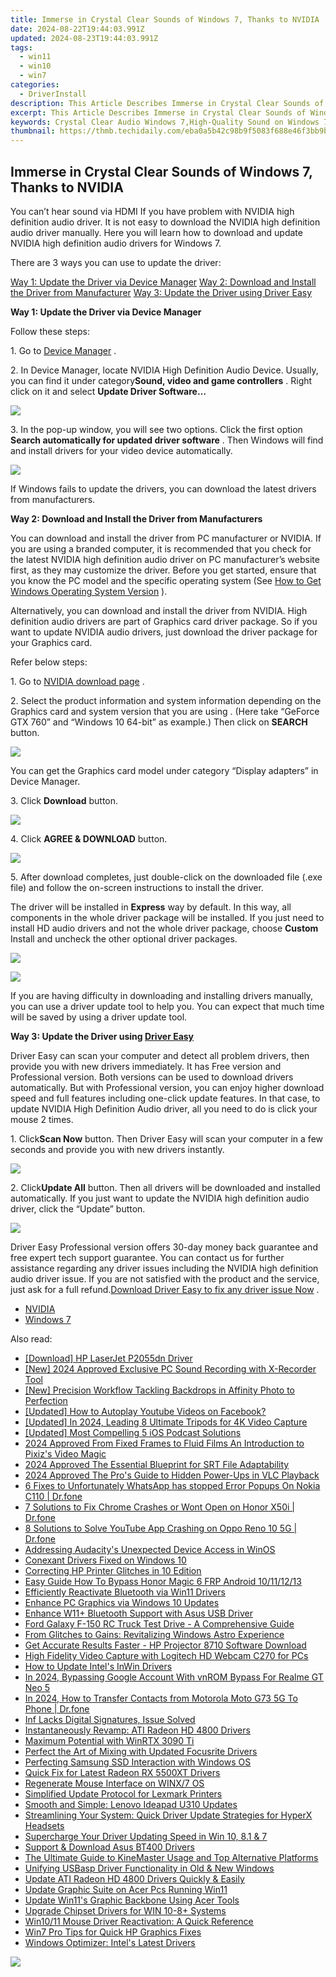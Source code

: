 ```yaml
---
title: Immerse in Crystal Clear Sounds of Windows 7, Thanks to NVIDIA
date: 2024-08-22T19:44:03.991Z
updated: 2024-08-23T19:44:03.991Z
tags:
  - win11
  - win10
  - win7
categories:
  - DriverInstall
description: This Article Describes Immerse in Crystal Clear Sounds of Windows 7, Thanks to NVIDIA
excerpt: This Article Describes Immerse in Crystal Clear Sounds of Windows 7, Thanks to NVIDIA
keywords: Crystal Clear Audio Windows 7,High-Quality Sound on Windows 7,Windows 7 Audio Enhancement with NVIDIA,Superior Windows 7 Sound Experience,NVIDIA Audio Technology in Windows 7,NVIDIA Improved Audio for Windows 7,Crystal Clear Sounds
thumbnail: https://thmb.techidaily.com/eba0a5b42c98b9f5083f688e46f3bb9b2578fe7a056aaed74ee36c6a269ef696.jpg
---
```


## Immerse in Crystal Clear Sounds of Windows 7, Thanks to NVIDIA

 You can’t hear sound via HDMI If you have problem with NVIDIA high definition audio driver. It is not easy to download the NVIDIA high definition audio driver manually. Here you will learn how to download and update NVIDIA high definition audio drivers for Windows 7.

There are 3 ways you can use to update the driver:

[Way 1: Update the Driver via Device Manager](#Way1)
[Way 2: Download and Install the Driver from Manufacturer](#Way2)
[Way 3: Update the Driver using Driver Easy](#Way3)

**Way 1: Update the Driver via Device Manager**

Follow these steps:

1\. Go to [Device Manager](https://tools.techidaily.com/drivereasy/download/)  .  

 2\. In Device Manager, locate NVIDIA High Definition Audio Device. Usually, you can find it under category**Sound, video and game controllers** . Right click on it and select **Update Driver Software…**

![](https://images.drivereasy.com/wp-content/uploads/2017/01/img_587d8581331a6.jpg)

 3\. In the pop-up window, you will see two options. Click the first option **Search automatically for updated driver software**  . Then Windows will find and install drivers for your video device automatically.

![](https://images.drivereasy.com/wp-content/uploads/2016/05/img_5742b40160063.png)

 If Windows fails to update the drivers, you can download the latest drivers from manufacturers.

**Way 2: Download and Install the Driver from Manufacturers**

 You can download and install the driver from PC manufacturer or NVIDIA. If you are using a branded computer, it is recommended that you check for the latest NVIDIA high definition audio driver on PC manufacturer’s website first, as they may customize the driver. Before you get started, ensure that you know the PC model and the specific operating system (See [How to Get Windows Operating System Version](https://tools.techidaily.com/drivereasy/download/) ).

 Alternatively, you can download and install the driver from NVIDIA. High definition audio drivers are part of Graphics card driver package. So if you want to update NVIDIA audio drivers, just download the driver package for your Graphics card.

Refer below steps:

1\. Go to [NVIDIA download page](https://tools.techidaily.com/drivereasy/download/)  .  
  
 2\. Select the product information and system information depending on the Graphics card and system version that you are using . (Here take “GeForce GTX 760” and “Windows 10 64-bit” as example.) Then click on **SEARCH**  button.  

![](https://images.drivereasy.com/wp-content/uploads/2017/01/img_587d8bc6bec03.jpg)

 You can get the Graphics card model under category “Display adapters” in Device Manager.

 3\. Click **Download**  button.

![](https://images.drivereasy.com/wp-content/uploads/2017/01/img_587d8c118d4a4.jpg)

4\. Click **AGREE & DOWNLOAD** button.

![](https://images.drivereasy.com/wp-content/uploads/2017/01/img_587d8c409810a.jpg)

 5\. After download completes, just double-click on the downloaded file (.exe file) and follow the on-screen instructions to install the driver.

The driver will be installed in **Express**  way by default. In this way, all components in the whole driver package will be installed. If you just need to install HD audio drivers and not the whole driver package, choose **Custom** Install and uncheck the other optional driver packages.

![](https://images.drivereasy.com/wp-content/uploads/2016/05/img_5742bd389e2bd.png)

![](https://images.drivereasy.com/wp-content/uploads/2016/05/img_5742bd7441228.png)

 If you are having difficulty in downloading and installing drivers manually, you can use a driver update tool to help you. You can expect that much time will be saved by using a driver update tool.

 **Way 3: Update the Driver using [Driver Easy](https://tools.techidaily.com/drivereasy/download/)**

 Driver Easy can scan your computer and detect all problem drivers, then provide you with new drivers immediately. It has Free version and Professional version. Both versions can be used to download drivers automatically. But with Professional version, you can enjoy higher download speed and full features including one-click update features. In that case, to update NVIDIA High Definition Audio driver, all you need to do is click your mouse 2 times.

 1\. Click**Scan Now** button. Then Driver Easy will scan your computer in a few seconds and provide you with new drivers instantly.

![](https://images.drivereasy.com/wp-content/uploads/2017/04/img_58ef0ce89f063.png)

 2\. Click**Update All** button. Then all drivers will be downloaded and installed automatically. If you just want to update the NVIDIA high definition audio driver, click the “Update” button.

![](https://images.drivereasy.com/wp-content/uploads/2017/04/img_58ef0db017d2f.jpg)

 Driver Easy Professional version offers 30-day money back guarantee and free expert tech support guarantee. You can contact us for further assistance regarding any driver issues including the NVIDIA high definition audio driver issue. If you are not satisfied with the product and the service, just ask for a full refund.[Download Driver Easy to fix any driver issue Now](https://tools.techidaily.com/drivereasy/download/) .

* [NVIDIA](https://tools.techidaily.com/drivereasy/download/)
* [Windows 7](https://tools.techidaily.com/drivereasy/download/)

<ins class="adsbygoogle"
     style="display:block"
     data-ad-format="autorelaxed"
     data-ad-client="ca-pub-7571918770474297"
     data-ad-slot="1223367746"></ins>



<ins class="adsbygoogle"
     style="display:block"
     data-ad-client="ca-pub-7571918770474297"
     data-ad-slot="8358498916"
     data-ad-format="auto"
     data-full-width-responsive="true"></ins>





<span class="atpl-alsoreadstyle">Also read:</span>
<div><ul>
<li><a href="https://driver-install.techidaily.com/download-hp-laserjet-p2055dn-driver/"><u>[Download] HP LaserJet P2055dn Driver</u></a></li>
<li><a href="https://screen-recording.techidaily.com/new-2024-approved-exclusive-pc-sound-recording-with-x-recorder-tool/"><u>[New] 2024 Approved  Exclusive PC Sound Recording with X-Recorder Tool</u></a></li>
<li><a href="https://extra-guidance.techidaily.com/new-precision-workflow-tackling-backdrops-in-affinity-photo-to-perfection/"><u>[New] Precision Workflow  Tackling Backdrops in Affinity Photo to Perfection</u></a></li>
<li><a href="https://facebook-video-content.techidaily.com/updated-how-to-autoplay-youtube-videos-on-facebook/"><u>[Updated] How to Autoplay Youtube Videos on Facebook?</u></a></li>
<li><a href="https://fox-boxes.techidaily.com/updated-in-2024-leading-8-ultimate-tripods-for-4k-video-capture/"><u>[Updated] In 2024, Leading 8 Ultimate Tripods for 4K Video Capture</u></a></li>
<li><a href="https://extra-support.techidaily.com/updated-most-compelling-5-ios-podcast-solutions/"><u>[Updated] Most Compelling 5 iOS Podcast Solutions</u></a></li>
<li><a href="https://some-techniques.techidaily.com/2024-approved-from-fixed-frames-to-fluid-films-an-introduction-to-pixizs-video-magic/"><u>2024 Approved  From Fixed Frames to Fluid Films  An Introduction to Pixiz's Video Magic</u></a></li>
<li><a href="https://some-guidance.techidaily.com/2024-approved-the-essential-blueprint-for-srt-file-adaptability/"><u>2024 Approved  The Essential Blueprint for SRT File Adaptability</u></a></li>
<li><a href="https://some-approaches.techidaily.com/2024-approved-the-pros-guide-to-hidden-power-ups-in-vlc-playback/"><u>2024 Approved  The Pro's Guide to Hidden Power-Ups in VLC Playback</u></a></li>
<li><a href="https://howto.techidaily.com/6-fixes-to-unfortunately-whatsapp-has-stopped-error-popups-on-nokia-c110-drfone-by-drfone-fix-android-problems-fix-android-problems/"><u>6 Fixes to Unfortunately WhatsApp has stopped Error Popups On Nokia C110 | Dr.fone</u></a></li>
<li><a href="https://howto.techidaily.com/7-solutions-to-fix-chrome-crashes-or-wont-open-on-honor-x50i-drfone-by-drfone-fix-android-problems-fix-android-problems/"><u>7 Solutions to Fix Chrome Crashes or Wont Open on Honor X50i | Dr.fone</u></a></li>
<li><a href="https://howto.techidaily.com/8-solutions-to-solve-youtube-app-crashing-on-oppo-reno-10-5g-drfone-by-drfone-fix-android-problems-fix-android-problems/"><u>8 Solutions to Solve YouTube App Crashing on Oppo Reno 10 5G | Dr.fone</u></a></li>
<li><a href="https://win11.techidaily.com/addressing-audacitys-unexpected-device-access-in-winos/"><u>Addressing Audacity's Unexpected Device Access in WinOS</u></a></li>
<li><a href="https://driver-install.techidaily.com/conexant-drivers-fixed-on-windows-10/"><u>Conexant Drivers Fixed on Windows 10</u></a></li>
<li><a href="https://driver-install.techidaily.com/correcting-hp-printer-glitches-in-10-edition/"><u>Correcting HP Printer Glitches in 10 Edition</u></a></li>
<li><a href="https://bypass-frp.techidaily.com/easy-guide-how-to-bypass-honor-magic-6-frp-android-10111213-by-drfone-android/"><u>Easy Guide How To Bypass Honor Magic 6 FRP Android 10/11/12/13</u></a></li>
<li><a href="https://driver-install.techidaily.com/efficiently-reactivate-bluetooth-via-win11-drivers/"><u>Efficiently Reactivate Bluetooth via Win11 Drivers</u></a></li>
<li><a href="https://driver-install.techidaily.com/enhance-pc-graphics-via-windows-10-updates/"><u>Enhance PC Graphics via Windows 10 Updates</u></a></li>
<li><a href="https://driver-install.techidaily.com/enhance-w11plus-bluetooth-support-with-asus-usb-driver/"><u>Enhance W11+ Bluetooth Support with Asus USB Driver</u></a></li>
<li><a href="https://buynow-info.techidaily.com/ford-galaxy-f-150-rc-truck-test-drive-a-comprehensive-guide/"><u>Ford Galaxy F-150 RC Truck Test Drive - A Comprehensive Guide</u></a></li>
<li><a href="https://driver-install.techidaily.com/from-glitches-to-gains-revitalizing-windows-astro-experience/"><u>From Glitches to Gains: Revitalizing Windows Astro Experience</u></a></li>
<li><a href="https://driver-install.techidaily.com/get-accurate-results-faster-hp-projector-8710-software-download/"><u>Get Accurate Results Faster - HP Projector 8710 Software Download</u></a></li>
<li><a href="https://driver-install.techidaily.com/high-fidelity-video-capture-with-logitech-hd-webcam-c270-for-pcs/"><u>High Fidelity Video Capture with Logitech HD Webcam C270 for PCs</u></a></li>
<li><a href="https://driver-install.techidaily.com/how-to-update-intels-inwin-drivers/"><u>How to Update Intel's InWin Drivers</u></a></li>
<li><a href="https://easy-unlock-android.techidaily.com/in-2024-bypassing-google-account-with-vnrom-bypass-for-realme-gt-neo-5-by-drfone-android/"><u>In 2024, Bypassing Google Account With vnROM Bypass For Realme GT Neo 5</u></a></li>
<li><a href="https://android-transfer.techidaily.com/in-2024-how-to-transfer-contacts-from-motorola-moto-g73-5g-to-phone-drfone-by-drfone-transfer-from-android-transfer-from-android/"><u>In 2024, How to Transfer Contacts from Motorola Moto G73 5G To Phone | Dr.fone</u></a></li>
<li><a href="https://driver-install.techidaily.com/inf-lacks-digital-signatures-issue-solved/"><u>Inf Lacks Digital Signatures, Issue Solved</u></a></li>
<li><a href="https://driver-install.techidaily.com/instantaneously-revamp-ati-radeon-hd-4800-drivers/"><u>Instantaneously Revamp: ATI Radeon HD 4800 Drivers</u></a></li>
<li><a href="https://driver-install.techidaily.com/maximum-potential-with-winrtx-3090-ti/"><u>Maximum Potential with WinRTX 3090 Ti</u></a></li>
<li><a href="https://driver-install.techidaily.com/perfect-the-art-of-mixing-with-updated-focusrite-drivers/"><u>Perfect the Art of Mixing with Updated Focusrite Drivers</u></a></li>
<li><a href="https://driver-install.techidaily.com/perfecting-samsung-ssd-interaction-with-windows-os/"><u>Perfecting Samsung SSD Interaction with Windows OS</u></a></li>
<li><a href="https://driver-install.techidaily.com/quick-fix-for-latest-radeon-rx-5500xt-drivers/"><u>Quick Fix for Latest Radeon RX 5500XT Drivers</u></a></li>
<li><a href="https://driver-install.techidaily.com/regenerate-mouse-interface-on-winx7-os/"><u>Regenerate Mouse Interface on WINX/7 OS</u></a></li>
<li><a href="https://driver-install.techidaily.com/simplified-update-protocol-for-lexmark-printers/"><u>Simplified Update Protocol for Lexmark Printers</u></a></li>
<li><a href="https://driver-install.techidaily.com/smooth-and-simple-lenovo-ideapad-u310-updates/"><u>Smooth and Simple: Lenovo Ideapad U310 Updates</u></a></li>
<li><a href="https://driver-install.techidaily.com/streamlining-your-system-quick-driver-update-strategies-for-hyperx-headsets/"><u>Streamlining Your System: Quick Driver Update Strategies for HyperX Headsets</u></a></li>
<li><a href="https://driver-install.techidaily.com/supercharge-your-driver-updating-speed-in-win-10-81-and-7/"><u>Supercharge Your Driver Updating Speed in Win 10, 8.1 & 7</u></a></li>
<li><a href="https://driver-install.techidaily.com/support-and-download-asus-bt400-drivers/"><u>Support & Download Asus BT400 Drivers</u></a></li>
<li><a href="https://extra-resources.techidaily.com/the-ultimate-guide-to-kinemaster-usage-and-top-alternative-platforms/"><u>The Ultimate Guide to KineMaster Usage and Top Alternative Platforms</u></a></li>
<li><a href="https://driver-install.techidaily.com/unifying-usbasp-driver-functionality-in-old-and-new-windows/"><u>Unifying USBasp Driver Functionality in Old & New Windows</u></a></li>
<li><a href="https://driver-install.techidaily.com/update-ati-radeon-hd-4800-drivers-quickly-and-easily/"><u>Update ATI Radeon HD 4800 Drivers Quickly & Easily</u></a></li>
<li><a href="https://driver-install.techidaily.com/update-graphic-suite-on-acer-pcs-running-win11/"><u>Update Graphic Suite on Acer Pcs Running Win11</u></a></li>
<li><a href="https://driver-install.techidaily.com/update-win11s-graphic-backbone-using-acer-tools/"><u>Update Win11's Graphic Backbone Using Acer Tools</u></a></li>
<li><a href="https://driver-install.techidaily.com/upgrade-chipset-drivers-for-win-10-8plus-systems/"><u>Upgrade Chipset Drivers for WIN 10-8+ Systems</u></a></li>
<li><a href="https://driver-install.techidaily.com/win1011-mouse-driver-reactivation-a-quick-reference/"><u>Win10/11 Mouse Driver Reactivation: A Quick Reference</u></a></li>
<li><a href="https://driver-install.techidaily.com/win7-pro-tips-for-quick-hp-graphics-fixes/"><u>Win7 Pro Tips for Quick HP Graphics Fixes</u></a></li>
<li><a href="https://driver-install.techidaily.com/windows-optimizer-intels-latest-drivers/"><u>Windows Optimizer: Intel's Latest Drivers</u></a></li>
</ul></div>

<!-- affiliate ads begin -->
<a href="https://secure.2checkout.com/order/checkout.php?PRODS=4715391&QTY=1&AFFILIATE=108875&CART=1"><img src="https://secure.avangate.com/images/merchant/7f687767ccf20fcea1c9dc4a5adc2326/Digisigner_banner_728_x_90_color_version.png" border="0"></a>
<!-- affiliate ads end -->